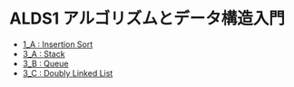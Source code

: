 # ALDS1 アルゴリズムとデータ構造入門

* [1_A : Insertion Sort](alds1_1_a.hs)
* [3_A : Stack](alds1_3_a.hs)
* [3_B : Queue](alds1_3_b.hs)
* [3_C : Doubly Linked List](alds1_3_c.hs)
